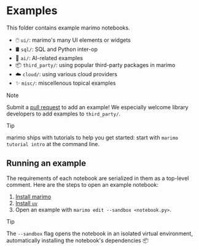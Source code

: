 # Examples


This folder contains example marimo notebooks.

- 🖱️ `ui/`: marimo's many UI elements or widgets
- 🛢️ `sql/`: SQL and Python inter-op
- 🤖 `ai/`: AI-related examples
- 📦 `third_party/`: using popular third-party packages in marimo
- ☁️  `cloud/`: using various cloud providers
- ✨ `misc/`: miscellenous topical examples

> [!NOTE]
> Submit a
> [pull request](https://github.com/marimo-team/marimo/pulls) to add an example!
> We especially welcome library developers to add examples to `third_party/`.

> [!Tip]
> marimo ships with tutorials to help you get started: start with
> `marimo tutorial intro` at the command line.

## Running an example

The requirements of each notebook are serialized in them as a top-level
comment. Here are the steps to open an example notebook:

1. [Install marimo](https://docs.marimo.io/getting_started/index.html#installation)
2. [Install `uv`](https://github.com/astral-sh/uv/?tab=readme-ov-file#installation)
3. Open an example with `marimo edit --sandbox <notebook.py>`.

> [!TIP]
> The `--sandbox` flag opens the notebook in an isolated virtual environment,
> automatically installing the notebook's dependencies 📦

